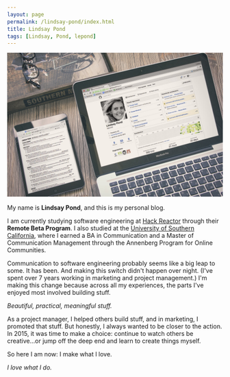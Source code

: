 ```yaml
---
layout: page
permalink: /lindsay-pond/index.html
title: Lindsay Pond
tags: [Lindsay, Pond, lepond]
---
```


![cover-image](/images/lp3.jpg)

My name is **Lindsay Pond**, and this is my personal blog.  

I am currently studying software engineering at [Hack Reactor](http://www.hackreactor.com/) through their **Remote Beta Program**. I also studied at the [University of Southern California](http://www.usc.edu/), where I earned a BA in Communication and a Master of Communication Management through the Annenberg Program for Online Communities. 

Communication to software engineering probably seems like a big leap to some. It has been. And making this switch didn't happen over night. (I've spent over 7 years working in marketing and project management.) I'm making this change because across all my experiences, the parts I've enjoyed most involved building stuff. 

*Beautiful, practical, meaningful stuff.*

As a project manager, I helped others build stuff, and in marketing, I promoted that stuff. But honestly, I always wanted to be closer to the action. In 2015, it was time to make a choice: continue to watch others be creative...or jump off the deep end and learn to create things myself.

So here I am now: I make what I love.

*I love what I do.*
